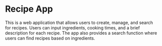 # Recipe App

This is a web application that allows users to create, manage, and search for recipes. Users can input ingredients, cooking times, and a brief description for each recipe. The app also provides a search function where users can find recipes based on ingredients.
